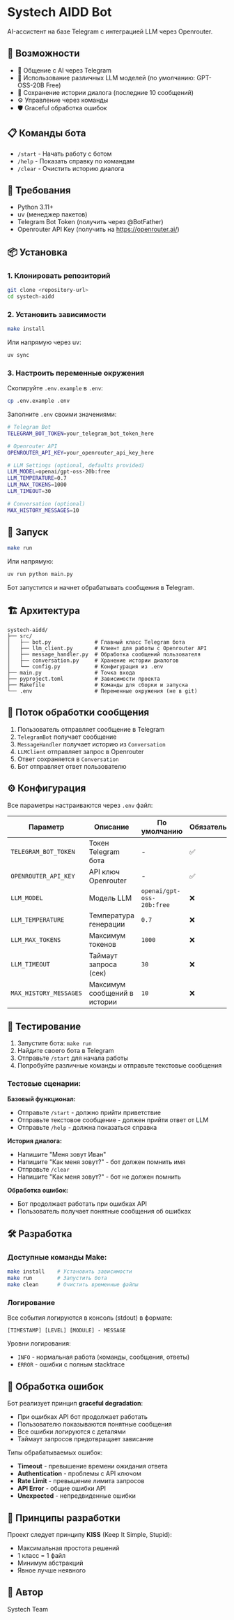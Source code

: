 # Systech AIDD Bot

AI-ассистент на базе Telegram с интеграцией LLM через Openrouter.

## 🚀 Возможности

- 💬 Общение с AI через Telegram
- 🧠 Использование различных LLM моделей (по умолчанию: GPT-OSS-20B Free)
- 📝 Сохранение истории диалога (последние 10 сообщений)
- ⚙️ Управление через команды
- 🛡️ Graceful обработка ошибок

## 📋 Команды бота

- `/start` - Начать работу с ботом
- `/help` - Показать справку по командам
- `/clear` - Очистить историю диалога


## 🔧 Требования

- Python 3.11+
- uv (менеджер пакетов)
- Telegram Bot Token (получить через @BotFather)
- Openrouter API Key (получить на https://openrouter.ai/)

## 📦 Установка

### 1. Клонировать репозиторий
```bash
git clone <repository-url>
cd systech-aidd
```

### 2. Установить зависимости
```bash
make install
```

Или напрямую через uv:
```bash
uv sync
```

### 3. Настроить переменные окружения

Скопируйте `.env.example` в `.env`:
```bash
cp .env.example .env
```

Заполните `.env` своими значениями:
```bash
# Telegram Bot
TELEGRAM_BOT_TOKEN=your_telegram_bot_token_here

# Openrouter API
OPENROUTER_API_KEY=your_openrouter_api_key_here

# LLM Settings (optional, defaults provided)
LLM_MODEL=openai/gpt-oss-20b:free
LLM_TEMPERATURE=0.7
LLM_MAX_TOKENS=1000
LLM_TIMEOUT=30

# Conversation (optional)
MAX_HISTORY_MESSAGES=10
```

## 🏃 Запуск

```bash
make run
```

Или напрямую:
```bash
uv run python main.py
```

Бот запустится и начнет обрабатывать сообщения в Telegram.

## 🏗️ Архитектура

```
systech-aidd/
├── src/
│   ├── bot.py              # Главный класс Telegram бота
│   ├── llm_client.py       # Клиент для работы с Openrouter API
│   ├── message_handler.py  # Обработка сообщений пользователя
│   ├── conversation.py     # Хранение истории диалогов
│   └── config.py           # Конфигурация из .env
├── main.py                 # Точка входа
├── pyproject.toml          # Зависимости проекта
├── Makefile                # Команды для сборки и запуска
└── .env                    # Переменные окружения (не в git)
```

## 🔄 Поток обработки сообщения

1. Пользователь отправляет сообщение в Telegram
2. `TelegramBot` получает сообщение
3. `MessageHandler` получает историю из `Conversation`
4. `LLMClient` отправляет запрос в Openrouter
5. Ответ сохраняется в `Conversation`
6. Бот отправляет ответ пользователю

## ⚙️ Конфигурация

Все параметры настраиваются через `.env` файл:

| Параметр | Описание | По умолчанию | Обязательный |
|----------|----------|--------------|--------------|
| `TELEGRAM_BOT_TOKEN` | Токен Telegram бота | - | ✅ |
| `OPENROUTER_API_KEY` | API ключ Openrouter | - | ✅ |
| `LLM_MODEL` | Модель LLM | `openai/gpt-oss-20b:free` | ❌ |
| `LLM_TEMPERATURE` | Температура генерации | `0.7` | ❌ |
| `LLM_MAX_TOKENS` | Максимум токенов | `1000` | ❌ |
| `LLM_TIMEOUT` | Таймаут запроса (сек) | `30` | ❌ |
| `MAX_HISTORY_MESSAGES` | Максимум сообщений в истории | `10` | ❌ |

## 🧪 Тестирование

1. Запустите бота: `make run`
2. Найдите своего бота в Telegram
3. Отправьте `/start` для начала работы
4. Попробуйте различные команды и отправьте текстовые сообщения

### Тестовые сценарии:

**Базовый функционал:**
- Отправьте `/start` - должно прийти приветствие
- Отправьте текстовое сообщение - должен прийти ответ от LLM
- Отправьте `/help` - должна показаться справка

**История диалога:**
- Напишите "Меня зовут Иван"
- Напишите "Как меня зовут?" - бот должен помнить имя
- Отправьте `/clear`
- Напишите "Как меня зовут?" - бот не должен помнить

**Обработка ошибок:**
- Бот продолжает работать при ошибках API
- Пользователь получает понятные сообщения об ошибках

## 🛠️ Разработка

### Доступные команды Make:

```bash
make install    # Установить зависимости
make run        # Запустить бота
make clean      # Очистить временные файлы
```

### Логирование

Все события логируются в консоль (stdout) в формате:
```
[TIMESTAMP] [LEVEL] [MODULE] - MESSAGE
```

Уровни логирования:
- `INFO` - нормальная работа (команды, сообщения, ответы)
- `ERROR` - ошибки с полным stacktrace

## 🐛 Обработка ошибок

Бот реализует принцип **graceful degradation**:
- При ошибках API бот продолжает работать
- Пользователю показываются понятные сообщения
- Все ошибки логируются с деталями
- Таймаут запросов предотвращает зависание

Типы обрабатываемых ошибок:
- **Timeout** - превышение времени ожидания ответа
- **Authentication** - проблемы с API ключом
- **Rate Limit** - превышение лимита запросов
- **API Error** - общие ошибки API
- **Unexpected** - непредвиденные ошибки

## 📝 Принципы разработки

Проект следует принципу **KISS** (Keep It Simple, Stupid):
- Максимальная простота решений
- 1 класс = 1 файл
- Минимум абстракций
- Явное лучше неявного


## 👤 Автор

Systech Team
